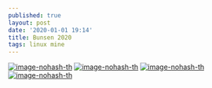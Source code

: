 ```yaml
---
published: true
layout: post
date: '2020-01-01 19:14'
title: Bunsen 2020
tags: linux mine 
---
```

[![image-nohash-th](https://images.weserv.nl/?url=https://i.imgur.com/qjiy6jOb.png)](https://images.weserv.nl/?url=https://i.imgur.com/qjiy6jO.png)
[![image-nohash-th](https://images.weserv.nl/?url=https://i.imgur.com/jzg9B8eb.png)](https://images.weserv.nl/?url=https://i.imgur.com/jzg9B8e.png)
[![image-nohash-th](https://images.weserv.nl/?url=https://i.imgur.com/oh1Bktnb.png)](https://images.weserv.nl/?url=https://i.imgur.com/oh1Bktn.png)
[![image-nohash-th](https://images.weserv.nl/?url=https://i.imgur.com/7TF6deWb.png)](https://images.weserv.nl/?url=https://i.imgur.com/7TF6deW.png)

